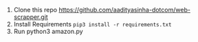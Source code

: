 1. Clone this repo https://github.com/aadityasinha-dotcom/web-scrapper.git
2. Install Requirements `pip3 install -r requirements.txt`
3. Run python3 amazon.py
